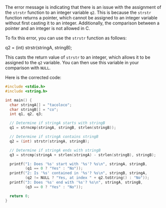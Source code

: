 
The error message is indicating that there is an issue with the assignment of the `strstr` function to an integer variable `q2`. This is because the `strstr` function returns a pointer, which cannot be assigned to an integer variable without first casting it to an integer. Additionally, the comparison between a pointer and an integer is not allowed in C.

To fix this error, you can use the `strstr` function as follows:

q2 = (int) strstr(stringA, stringB);

This casts the return value of `strstr` to an integer, which allows it to be assigned to the `q2` variable. You can then use this variable in your comparison with `NULL`.

Here is the corrected code:
```c
#include <stdio.h>
#include <string.h>

int main() {
  char stringA[] = "tacoloco";
  char stringB[] = "co";
  int q1, q2, q3;

  // Determine if stringA starts with stringB
  q1 = strncmp(stringA, stringB, strlen(stringB));

  // Determine if stringA contains stringB
  q2 = (int) strstr(stringA, stringB);

  // Determine if stringA ends with stringB
  q3 = strcmp(stringA + strlen(stringA) - strlen(stringB), stringB);

  printf("1: Does '%s' start with '%s'? %s\n", stringA, stringB,
         (q1 == 0 ? "Yes" : "No"));
  printf("2: Is '%s' contained in '%s'? %s\n", stringB, stringA,
         (q2 != NULL ? "Yes, at index " + q2.toString() : "No"));
  printf("3: Does '%s' end with '%s'? %s\n", stringA, stringB,
         (q3 == 0 ? "Yes" : "No"));

  return 0;
}
```
